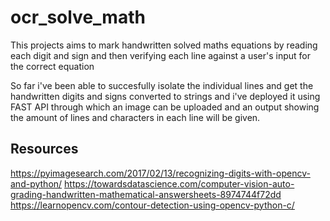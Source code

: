 # ocr_solve_math 
This projects aims to mark handwritten solved maths equations by reading each digit and sign and then verifying each line against a user's input for the correct equation 


So far i've been able to succesfully isolate the individual lines and get the handwritten digits and signs converted to strings and i've deployed it using FAST API through which an image can be uploaded and an output showing the amount of lines and characters in each line will be given.



## Resources
https://pyimagesearch.com/2017/02/13/recognizing-digits-with-opencv-and-python/
https://towardsdatascience.com/computer-vision-auto-grading-handwritten-mathematical-answersheets-8974744f72dd
https://learnopencv.com/contour-detection-using-opencv-python-c/

